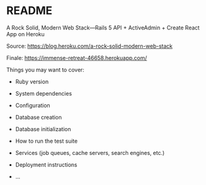 # README

A Rock Solid, Modern Web Stack—Rails 5 API + ActiveAdmin + Create React App on Heroku

Source: https://blog.heroku.com/a-rock-solid-modern-web-stack

Finale: https://immense-retreat-46658.herokuapp.com/

Things you may want to cover:

* Ruby version

* System dependencies

* Configuration

* Database creation

* Database initialization

* How to run the test suite

* Services (job queues, cache servers, search engines, etc.)

* Deployment instructions

* ...
